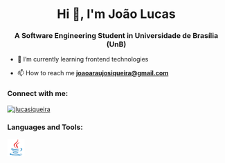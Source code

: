 <h1 align="center">Hi 👋, I'm João Lucas </h1>
<h3 align="center">A Software Engineering Student in Universidade de Brasília (UnB)</h3>

- 🌱 I’m currently learning frontend technologies 

- 📫 How to reach me **joaoaraujosiqueira@gmail.com**


<h3 align="left">Connect with me:</h3>
<p align="left">
<a href="https://instagram.com/jlucasiqueira" target="blank"><img align="center" src="https://raw.githubusercontent.com/rahuldkjain/github-profile-readme-generator/master/src/images/icons/Social/instagram.svg" alt="jlucasiqueira" height="30" width="40" /></a>
</p>

<h3 align="left">Languages and Tools:</h3>
<p align="left"> <a href="https://www.java.com" target="_blank" rel="noreferrer"> <img src="https://raw.githubusercontent.com/devicons/devicon/master/icons/java/java-original.svg" alt="java" width="40" height="40"/> </a> </p>
